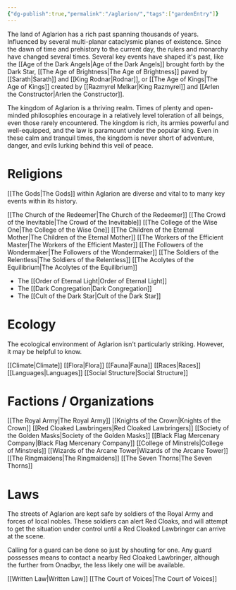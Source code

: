 ```yaml
---
{"dg-publish":true,"permalink":"/aglarion/","tags":["gardenEntry"]}
---
```



The land of Aglarion has a rich past spanning thousands of years. Influenced by several multi-planar cataclysmic planes of existence. Since the dawn of time and prehistory to the current day, the rulers and monarchy have changed several times. Several key events have shaped it's past, like the [[Age of the Dark Angels\|Age of the Dark Angels]] brought forth by the Dark Star, [[The Age of Brightness\|The Age of Brightness]] paved by [[Sarath\|Sarath]] and [[King Rodnar\|Rodnar]], or [[The Age of Kings\|The Age of Kings]] created by [[Razmyrel Melkar\|King Razmyrel]] and [[Arlen the Constructor\|Arlen the Constructor]].

The kingdom of Aglarion is a thriving realm. Times of plenty and open-minded philosophies encourage in a relatively level toleration of all beings, even those rarely encountered. The kingdom is rich, its armies powerful and well-equipped, and the law is paramount under the popular king. Even in these calm and tranquil times, the kingdom is never short of adventure, danger, and evils lurking behind this veil of peace.

# Religions

[[The Gods\|The Gods]] within Aglarion are diverse and vital to to many key events within its history.

[[The Church of the Redeemer\|The Church of the Redeemer]]
[[The Crowd of the Inevitable\|The Crowd of the Inevitable]]
[[The College of the Wise One\|The College of the Wise One]]
[[The Children of the Eternal Mother\|The Children of the Eternal Mother]]
[[The Workers of the Efficient Master\|The Workers of the Efficient Master]]
[[The Followers of the Wondermaker\|The Followers of the Wondermaker]]
[[The Soldiers of the Relentless\|The Soldiers of the Relentless]]
[[The Acolytes of the Equilibrium\|The Acolytes of the Equilibrium]]
- The [[Order of Eternal Light\|Order of Eternal Light]]
- The [[Dark Congregation\|Dark Congregation]]
- The [[Cult of the Dark Star\|Cult of the Dark Star]]

# Ecology

The ecological environment of Aglarion isn't particularly striking. However, it may be helpful to know.

[[Climate\|Climate]] 
[[Flora\|Flora]]
[[Fauna\|Fauna]]
[[Races\|Races]]
[[Languages\|Languages]]
[[Social Structure\|Social Structure]]

# Factions / Organizations

[[The Royal Army\|The Royal Army]]
[[Knights of the Crown\|Knights of the Crown]]
[[Red Cloaked Lawbringers\|Red Cloaked Lawbringers]]
[[Society of the Golden Masks\|Society of the Golden Masks]]
[[Black Flag Mercenary Company\|Black Flag Mercenary Company]]
[[College of Minstrels\|College of Minstrels]]
[[Wizards of the Arcane Tower\|Wizards of the Arcane Tower]]
[[The Ringmaidens\|The Ringmaidens]]
[[The Seven Thorns\|The Seven Thorns]]

# Laws

The streets of Aglarion are kept safe by soldiers of the Royal Army and forces of local nobles. These soldiers can alert Red Cloaks, and will attempt to get the situation under control until a Red Cloaked Lawbringer can arrive at the scene.

Calling for a guard can be done so just by shouting for one. Any guard possesses means to contact a nearby Red Cloaked Lawbringer, although the further from Onadbyr, the less likely one will be available.

[[Written Law\|Written Law]]
[[The Court of Voices\|The Court of Voices]]